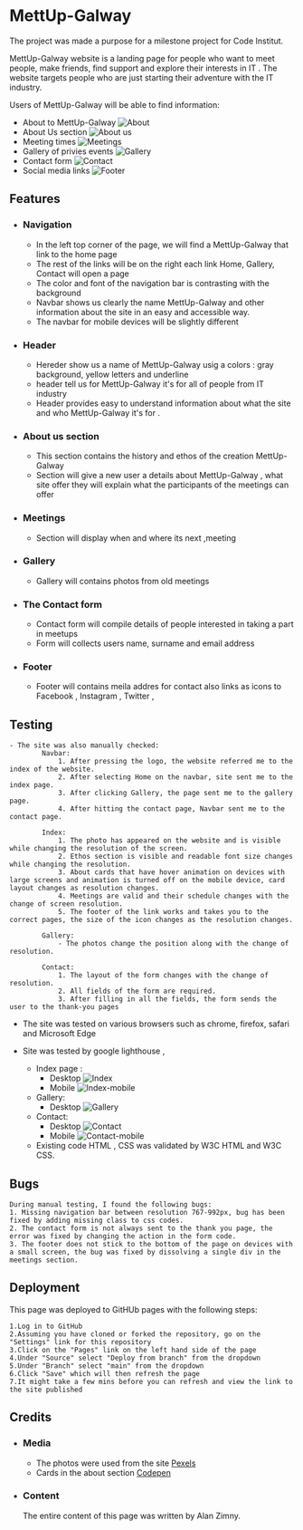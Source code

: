 # **MettUp-Galway**
The project was made a purpose for a milestone project for Code Institut.

MettUp-Galway website is a landing page for people who want to meet people, make friends, find support and explore their interests in IT .
The website targets people who are just starting their adventure with the IT industry.


Users of MettUp-Galway will be able to find information: 
- About to MettUp-Galway
![About](assets/images/about.png)
- About Us section
![About us](assets/images/about-us.png)
- Meeting times 
![Meetings](assets/images/meetings.png)
- Gallery of privies events 
![Gallery](assets/images/gallery.png)
- Contact form
![Contact](assets/images/contact.png)
- Social media links
![Footer](assets/images/footer.png)



## Features
- ### Navigation
	- In the left top corner of the page, we will find a MettUp-Galway that link to the home page
	- The rest of the links will be on the right each link Home, Gallery, Contact will open a page
	- The color and font of the navigation bar is contrasting with the background
	- Navbar shows us clearly the name MettUp-Galway and other information about the site in an easy and accessible way.
    - The navbar for mobile devices will  be slightly different



- ### Header
	- Hereder show us a name of MettUp-Galway  usig a colors : 
        gray background, yellow letters and underline
	- header tell us for MettUp-Galway it's for all of people from IT industry
	- Header provides easy to understand information about what the site and who MettUp-Galway it's for .
- ### About us section
	- This section contains the history and ethos of the creation  MettUp-Galway 
	- Section will give a new user a details about MettUp-Galway , what site offer they will explain what the participants of the meetings can offer

- ### Meetings
	- Section will display when and where its next ,meeting
- ### Gallery
	- Gallery will contains photos from old meetings
- ### The Contact form
	- Contact form will compile details of people interested in taking a part  in meetups
	- Form will collects users name, surname and  email address
- ### Footer
	- Footer will contains meila addres for contact also links as icons to Facebook , Instagram , Twitter ,
	
		
## Testing
    - The site was also manually checked:
            Navbar:
                1. After pressing the logo, the website referred me to the index of the website.
                2. After selecting Home on the navbar, site sent me to the index page.
                3. After clicking Gallery, the page sent me to the gallery page.
                4. After hitting the contact page, Navbar sent me to the contact page.

            Index:
                1. The photo has appeared on the website and is visible while changing the resolution of the screen.
                2. Ethos section is visible and readable font size changes while changing the resolution.
                3. About cards that have hover animation on devices with large screens and animation is turned off on the mobile device, card layout changes as resolution changes.
                4. Meetings are valid and their schedule changes with the change of screen resolution.
                5. The footer of the link works and takes you to the correct pages, the size of the icon changes as the resolution changes.

            Gallery:
                - The photos change the position along with the change of resolution.

            Contact:
                1. The layout of the form changes with the change of resolution.
                2. All fields of the form are required.
                3. After filling in all the fields, the form sends the user to the thank-you pages
- The site was tested on various browsers such as chrome, firefox, safari and Microsoft Edge
- Site was tested by  google lighthouse , 
   + Index page :
       - Desktop
        ![Index](assets/images/index-lighthouse.png)
       - Mobile
        ![Index-mobile](assets/images/index-lighthouse-mobile.png)
   + Gallery:
       - Desktop
        ![Gallery](assets/images/gallery-lighhouse.png)
   + Contact:
        - Desktop
        ![Contact](assets/images/contact-lighthouse.png)
       - Mobile
        ![Contact-mobile](assets/images/contact-lighthouse-mobile.png)


	- Existing code HTML , CSS was validated by W3C HTML and W3C CSS. 



## Bugs
	During manual testing, I found the following bugs:
    1. Missing navigation bar between resolution 767-992px, bug has been fixed by adding missing class to css codes.
    2. The contact form is not always sent to the thank you page, the error was fixed by changing the action in the form code.
    3. The footer does not stick to the bottom of the page on devices with a small screen, the bug was fixed by dissolving a single div in the meetings section.
		
## Deployment
This page was deployed to GitHUb pages with the following steps:

    1.Log in to GitHub
    2.Assuming you have cloned or forked the repository, go on the "Settings" link for this repository
    3.Click on the "Pages" link on the left hand side of the page
    4.Under "Source" select "Deploy from branch" from the dropdown
    5.Under "Branch" select "main" from the dropdown
    6.Click "Save" which will then refresh the page
    7.It might take a few mins before you can refresh and view the link to the site published

## Credits    
- ### Media
	- The photos were used from the site [Pexels](https://www.pexels.com/)
    - Cards in the about section [Codepen](https://codepen.io/abhishek747/pen/BbWKVa)
- ### Content

    The entire content of this page was written by Alan Zimny.